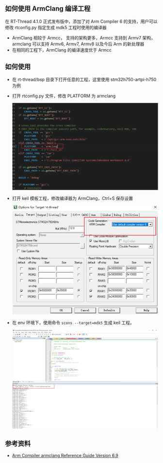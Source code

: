 ## 如何使用 ArmClang 编译工程

在 RT-Thread 4.1.0 正式发布版中，添加了对 Arm Compiler 6 的支持，用户可以修改 rtconfig.py 指定生成 mdk5 工程时使用的编译器

- ArmClang 相较于 Armcc， 支持的架构更多，Armcc 支持到 Armv7 架构，armclang 可以支持 Armv6, Armv7, Armv8 以及今后 Arm 的新处理器
- 在相同的工程下，ArmClang 的编译速度优于 Armcc

## 如何使用

- 在 rt-thread/bsp 目录下打开任意的工程，这里使用 stm32h750-artpi-h750 为例

- 打开 rtconfig.py 文件，修改 PLATFORM 为 armclang

  ![image-20220411083154378](figures/image-20220411083154378.png)

- 打开 keil 模板工程，修改编译器为 ArmClang，Ctrl+S 保存设置

  ![image-20220411083248714](figures/image-20220411083248714.png)

- 在 env 环境下，使用命令 `scons --target=mdk5` 生成 keil 工程。

  ![image-20220411083513490](figures/image-20220411083513490.png)

## 参考资料

- [Arm Compiler armclang Reference Guide Version 6.9](https://developer.arm.com/documentation/100067/0609/)